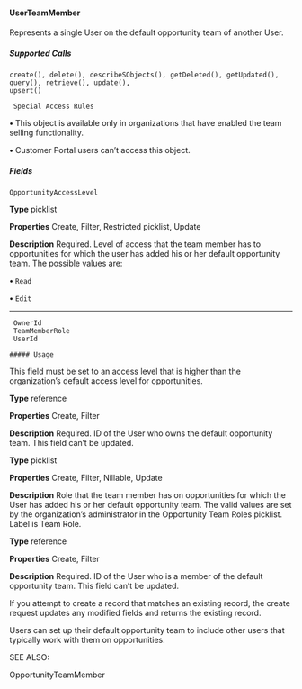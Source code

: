 #### UserTeamMember

Represents a single User on the default opportunity team of another User.

##### Supported Calls
```
create(), delete(), describeSObjects(), getDeleted(), getUpdated(), query(), retrieve(), update(),
upsert()

 Special Access Rules

```
**•** This object is available only in organizations that have enabled the team selling functionality.

**•** Customer Portal users can’t access this object.

##### Fields

```
OpportunityAccessLevel

```

**Type**
picklist

**Properties**
Create, Filter, Restricted picklist, Update

**Description**
Required. Level of access that the team member has to opportunities for which the user has
added his or her default opportunity team. The possible values are:

**•** `Read`

**•** `Edit`


-----

```
 OwnerId
 TeamMemberRole
 UserId

##### Usage

```

This field must be set to an access level that is higher than the organization’s default access
level for opportunities.

**Type**
reference

**Properties**
Create, Filter

**Description**
Required. ID of the User who owns the default opportunity team. This field can’t be updated.

**Type**
picklist

**Properties**
Create, Filter, Nillable, Update

**Description**
Role that the team member has on opportunities for which the User has added his or her
default opportunity team. The valid values are set by the organization’s administrator in the
Opportunity Team Roles picklist. Label is Team Role.

**Type**
reference

**Properties**
Create, Filter

**Description**
Required. ID of the User who is a member of the default opportunity team. This field can’t
be updated.


If you attempt to create a record that matches an existing record, the create request updates any modified fields and returns the existing
record.

Users can set up their default opportunity team to include other users that typically work with them on opportunities.

SEE ALSO:

OpportunityTeamMember
